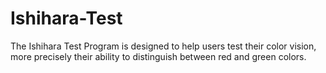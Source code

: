 # Ishihara-Test
The Ishihara Test Program is designed to help users test their color vision, more precisely their ability to distinguish between red and green colors. 
